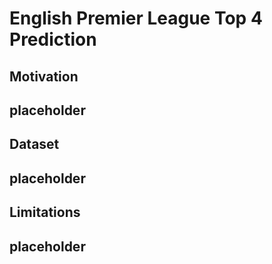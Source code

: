 # English Premier League Top 4 Prediction
## Motivation  
placeholder
---
## Dataset
placeholder
---
## Limitations
placeholder
---
